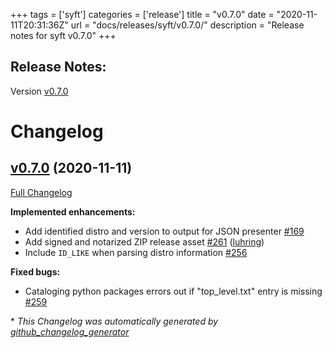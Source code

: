 +++
tags = ['syft']
categories = ['release']
title = "v0.7.0"
date = "2020-11-11T20:31:36Z"
url = "docs/releases/syft/v0.7.0/"
description = "Release notes for syft v0.7.0"
+++

## Release Notes:
Version [v0.7.0](https://github.com/anchore/syft/releases/tag/v0.7.0)

# Changelog

## [v0.7.0](https://github.com/anchore/syft/tree/v0.7.0) (2020-11-11)

[Full Changelog](https://github.com/anchore/syft/compare/v0.6.0...v0.7.0)

**Implemented enhancements:**

- Add identified distro and version to output for JSON presenter [\#169](https://github.com/anchore/syft/issues/169)
- Add signed and notarized ZIP release asset [\#261](https://github.com/anchore/syft/pull/261) ([luhring](https://github.com/luhring))
- Include `ID_LIKE` when parsing distro information [\#256](https://github.com/anchore/syft/issues/256)

**Fixed bugs:**

- Cataloging python packages errors out if "top\_level.txt" entry is missing [\#259](https://github.com/anchore/syft/issues/259)


\* *This Changelog was automatically generated by [github_changelog_generator](https://github.com/github-changelog-generator/github-changelog-generator)*
